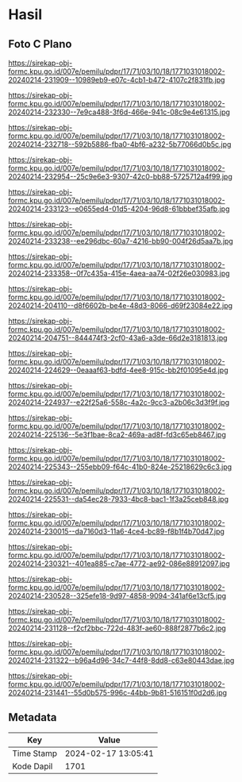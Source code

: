 # Hasil

## Foto C Plano

https://sirekap-obj-formc.kpu.go.id/007e/pemilu/pdpr/17/71/03/10/18/1771031018002-20240214-231909--10989eb9-e07c-4cb1-b472-4107c2f831fb.jpg

https://sirekap-obj-formc.kpu.go.id/007e/pemilu/pdpr/17/71/03/10/18/1771031018002-20240214-232330--7e9ca488-3f6d-466e-941c-08c9e4e61315.jpg

https://sirekap-obj-formc.kpu.go.id/007e/pemilu/pdpr/17/71/03/10/18/1771031018002-20240214-232718--592b5886-fba0-4bf6-a232-5b77066d0b5c.jpg

https://sirekap-obj-formc.kpu.go.id/007e/pemilu/pdpr/17/71/03/10/18/1771031018002-20240214-232954--25c9e6e3-9307-42c0-bb88-5725712a4f99.jpg

https://sirekap-obj-formc.kpu.go.id/007e/pemilu/pdpr/17/71/03/10/18/1771031018002-20240214-233123--e0655ed4-01d5-4204-96d8-61bbbef35afb.jpg

https://sirekap-obj-formc.kpu.go.id/007e/pemilu/pdpr/17/71/03/10/18/1771031018002-20240214-233238--ee296dbc-60a7-4216-bb90-004f26d5aa7b.jpg

https://sirekap-obj-formc.kpu.go.id/007e/pemilu/pdpr/17/71/03/10/18/1771031018002-20240214-233358--0f7c435a-415e-4aea-aa74-02f26e030983.jpg

https://sirekap-obj-formc.kpu.go.id/007e/pemilu/pdpr/17/71/03/10/18/1771031018002-20240214-204110--d8f6602b-be4e-48d3-8066-d69f23084e22.jpg

https://sirekap-obj-formc.kpu.go.id/007e/pemilu/pdpr/17/71/03/10/18/1771031018002-20240214-204751--844474f3-2cf0-43a6-a3de-66d2e3181813.jpg

https://sirekap-obj-formc.kpu.go.id/007e/pemilu/pdpr/17/71/03/10/18/1771031018002-20240214-224629--0eaaaf63-bdfd-4ee8-915c-bb2f01095e4d.jpg

https://sirekap-obj-formc.kpu.go.id/007e/pemilu/pdpr/17/71/03/10/18/1771031018002-20240214-224937--e22f25a6-558c-4a2c-9cc3-a2b06c3d3f9f.jpg

https://sirekap-obj-formc.kpu.go.id/007e/pemilu/pdpr/17/71/03/10/18/1771031018002-20240214-225136--5e3f1bae-8ca2-469a-ad8f-fd3c65eb8467.jpg

https://sirekap-obj-formc.kpu.go.id/007e/pemilu/pdpr/17/71/03/10/18/1771031018002-20240214-225343--255ebb09-f64c-41b0-824e-25218629c6c3.jpg

https://sirekap-obj-formc.kpu.go.id/007e/pemilu/pdpr/17/71/03/10/18/1771031018002-20240214-225531--da54ec28-7933-4bc8-bac1-1f3a25ceb848.jpg

https://sirekap-obj-formc.kpu.go.id/007e/pemilu/pdpr/17/71/03/10/18/1771031018002-20240214-230015--da7160d3-11a6-4ce4-bc89-f8b1f4b70d47.jpg

https://sirekap-obj-formc.kpu.go.id/007e/pemilu/pdpr/17/71/03/10/18/1771031018002-20240214-230321--401ea885-c7ae-4772-ae92-086e88912097.jpg

https://sirekap-obj-formc.kpu.go.id/007e/pemilu/pdpr/17/71/03/10/18/1771031018002-20240214-230528--325efe18-9d97-4858-9094-341af6e13cf5.jpg

https://sirekap-obj-formc.kpu.go.id/007e/pemilu/pdpr/17/71/03/10/18/1771031018002-20240214-231128--f2cf2bbc-722d-483f-ae60-888f2877b6c2.jpg

https://sirekap-obj-formc.kpu.go.id/007e/pemilu/pdpr/17/71/03/10/18/1771031018002-20240214-231322--b96a4d96-34c7-44f8-8dd8-c63e80443dae.jpg

https://sirekap-obj-formc.kpu.go.id/007e/pemilu/pdpr/17/71/03/10/18/1771031018002-20240214-231441--55d0b575-996c-44bb-9b81-516151f0d2d6.jpg


## Metadata

| Key        | Value               |
| ---------- | ------------------- |
| Time Stamp | 2024-02-17 13:05:41 |
| Kode Dapil | 1701                |



